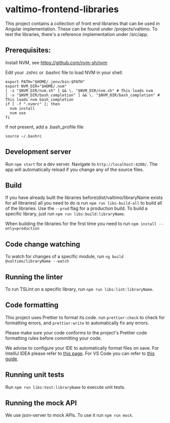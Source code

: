 # valtimo-frontend-libraries

This project contains a collection of front end libraries that can be used in Angular
implementation. These can be found under /projects/valtimo. To test the libraries, there's a
reference implementation under /src/app.

## Prerequisites:

Install NVM, see https://github.com/nvm-sh/nvm

Edit your .zshrc or .bashrc file to load NVM in your shell.

```
export PATH="$HOME/.jenv/bin:$PATH"
export NVM_DIR="$HOME/.nvm"
[ -s "$NVM_DIR/nvm.sh" ] && \. "$NVM_DIR/nvm.sh" # This loads nvm
[ -s "$NVM_DIR/bash_completion" ] && \. "$NVM_DIR/bash_completion" # This loads nvm bash_completion
if [ -f ".nvmrc" ]; then
  nvm install
  nvm use
fi
```

If not present, add a .bash_profile file

```
source ~/.bashrc
```

## Development server

Run `npm start` for a dev server. Navigate to `http://localhost:4200/`. The app will automatically
reload if you change any of the source files.

## Build

If you have already built the libraries before(dist/valtimo/libraryName exists for all libraries)
all you need to do is run `npm run libs-build-all` to build all of the libraries. Use the `--prod`
flag for a production build. To build a specific library, just run `npm run libs:build:libraryName`.

When building the libraries for the first time you need to run `npm install --only=production`

## Code change watching

To watch for changes of a specific module, run `ng build @valtimo/libraryName --watch`

## Running the linter

To run TSLint on a specific library, run `npm run libs:lint:libraryName`.

## Code formatting

This project uses Prettier to format its code. run `prettier:check` to check for formatting errors,
and `prettier:write` to automatically fix any errors.

Please make sure your code conforms to the project's Prettier code formatting rules before
committing your code.

We advise to configure your IDE to automatically format files on save. For IntelliJ IDEA please
refer to [this page](https://www.jetbrains.com/help/idea/prettier.html#ws_prettier_install). For VS
Code you can refer to
[this guide](https://scottsauber.com/2017/06/10/prettier-format-on-save-never-worry-about-formatting-javascript-again/).

## Running unit tests

Run `npm run libs:test:libraryName` to execute unit tests.

## Running the mock API

We use json-server to mock APIs. To use it run `npm run mock`.
